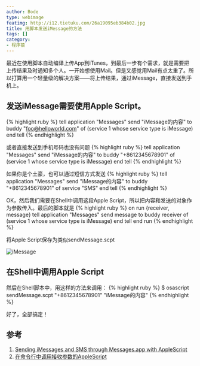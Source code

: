 ```yaml
---
author: Bode
type: webimage
featimg: http://i12.tietuku.com/26a19095eb384b02.jpg
title: 用脚本发送iMessage的方法
tags: []
category: 
- 程序猿
---
```


最近在使用脚本自动编译上传App到iTunes，到最后一步有个需求，就是需要把上传结果及时通知多个人。一开始想使用Mail。但是又感觉用Mail有点太重了。所以打算用一个轻量级的解决方案——将上传结果，通过iMessage，直接发送到手机上。
  
发送iMessage需要使用Apple Script。
-----

<!-- more -->

{% highlight ruby %}
tell application "Messages"
  send "iMessage的内容" to buddy "foo@helloworld.com" of (service 1 whose service type is iMessage)
end tell
{% endhighlight %}
  
或者直接发送到手机号码也没有问题
{% highlight ruby %}
tell application "Messages"
  send "iMessage的内容" to buddy "+8612345678901" of (service 1 whose service type is iMessage)
end tell
{% endhighlight %}
  

	
  
如果你是个土豪，也可以通过短信方式发送
{% highlight ruby %}
tell application "Messages"
  send "iMessage的内容" to buddy "+8612345678901" of service "SMS"
end tell
{% endhighlight %}
	
	
  	
	
OK，然后我们需要在Shell中调用这段Apple Script，所以把内容和发送的对象作为参数传入。最后的脚本就是
{% highlight ruby %}
on run {receiver, message}
	tell application "Messages"
		send message to buddy receiver of (service 1 whose service type is iMessage)
	end tell
end run
{% endhighlight %}


将Apple Script保存为类似sendMessage.scpt


![iMessage](http://i12.tietuku.com/5309c6b703f03868.png)


在Shell中调用Apple Script
---
然后在Shell脚本中，用这样的方法来调用：
{% highlight ruby %}
$ osascript sendMessage.scpt "+8612345678901" "iMessage的内容"
{% endhighlight %} 


好了，全部搞定！



参考
---
1. [Sending iMessages and SMS through Messages.app with AppleScript](http://www.tenshu.net/search/label/applescript "Title")
2. [在命令行中调用接收参数的AppleScript](http://www.giser.net/?p=782 "Title")